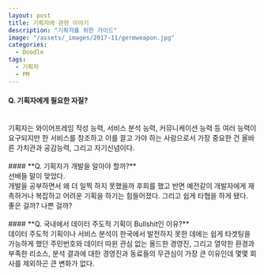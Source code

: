 ```yaml
---
layout: post
title: 기획자에 관한 이야기
description: "기획자를 위한 가이드"
image: "/assets/_images/2017-11/germweapon.jpg"
categories:
  - Doodle
tags:
  - 기획자
  - PM
---
```



#### **Q. 기획자에게 필요한 자질?**
<br/>
기획자는 와이어프레임 작성 능력, 서비스 분석 능력, 커뮤니케이션 능력 등 여러 능력이 요구되지만 한 서비스를 창조하고 이를 끌고 가야 하는 사람으로서 가장 중요한 건 올바른 가치관과 공감능력, 그리고 자기신념이다.
<br/>
<br/>
#### **Q. 기획자가 개발을 알아야 할까?**
<br/>
선배들 말이 맞았다.<br/> 
개발을 공부하면서 왜 더 일찍 하지 못했을까 후회를 했고 반면 예전같이 개발자에게 재촉하거나 복잡하고 어려운 기획을 하기는 힘들어졌다. 그리고 쉽게 타협을 하게 됐다.<br/>
좋은 걸까? 나쁜 걸까?
<br/>
<br/>
#### **Q. 국내에서 데이터 주도적 기획이 Bullshit인 이유?**
<br/>
데이터 주도적 기획이나 서비스 분석이 한국에서 발전하지 못한 데에는 쉽게 타겟팅을 가능하게 했던 주민번호와 데이터 따윈 관심 없는 올드한 경영진, 그리고 열악한 환경과 부족한 리소스, 분석 결과에 대한 경영진과 동료들의 무관심이 가장 큰 이유인데 몇몇 회사를 제외하곤 큰 변화가 없다.
